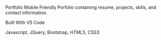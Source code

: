 Portfolio
Mobile Friendly Porfolio containing resume, projects, skills, and contact information.





Built With
VS Code

Javascript, JQuery, Bootstrap, HTML5, CSS3
